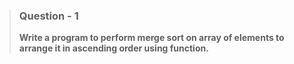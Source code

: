 > ### Question - 1
>
> **Write a program to perform merge sort on array of elements to arrange it in ascending order using function.**
